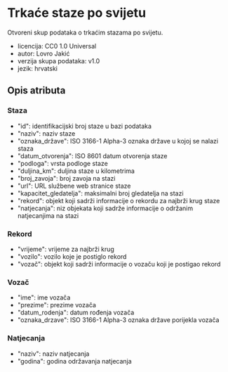 # Trkaće staze po svijetu
Otvoreni skup podataka o trkaćim stazama po svijetu.

- licencija: CC0 1.0 Universal
- autor: Lovro Jakić
- verzija skupa podataka: v1.0
- jezik: hrvatski

## Opis atributa

### Staza
- "id": identifikacijski broj staze u bazi podataka
- "naziv": naziv staze
- "oznaka_države": ISO 3166-1 Alpha-3 oznaka države u kojoj se nalazi staza
- "datum_otvorenja": ISO 8601 datum otvorenja staze
- "podloga": vrsta podloge staze
- "duljina_km": duljina staze u kilometrima
- "broj_zavoja": broj zavoja na stazi
- "url": URL službene web stranice staze
- "kapacitet_gledatelja": maksimalni broj gledatelja na stazi
- "rekord": objekt koji sadrži informacije o rekordu za najbrži krug staze
- "natjecanja": niz objekata koji sadrže informacije o održanim natjecanjima na stazi

### Rekord
- "vrijeme": vrijeme za najbrži krug
- "vozilo": vozilo koje je postiglo rekord
- "vozač": objekt koji sadrži informacije o vozaču koji je postigao rekord

### Vozač
- "ime": ime vozača
- "prezime": prezime vozača
- "datum_rodenja": datum rođenja vozača
- "oznaka_drzave": ISO 3166-1 Alpha-3 oznaka države porijekla vozača

### Natjecanja
- "naziv": naziv natjecanja
- "godina": godina održavanja natjecanja